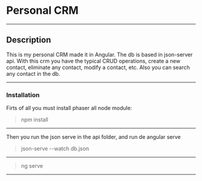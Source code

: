 # Personal CRM

------------

## Description
This is my personal CRM made it in Angular. The db is based in json-server api. With this crm you have the typical CRUD operations, create a new contact, eliminate any contact, modify a contact, etc. Also you can search any contact in the db.

------------

### Installation
Firts of all you must install phaser all node module:
> npm install

------------
Then you run the json serve in the api folder,  and run de angular serve
> json-serve --watch db.json

------------
> ng serve

------------


